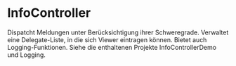 # InfoController
Dispatcht Meldungen unter Berücksichtigung ihrer Schweregrade. Verwaltet eine Delegate-Liste, in die sich Viewer eintragen können. Bietet auch Logging-Funktionen.
Siehe die enthaltenen Projekte InfoControllerDemo und Logging.
